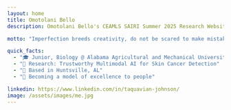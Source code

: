 ```yaml
---
layout: home
title: Omotolani Bello
description: Omotolani Bello's CEAMLS SAIRI Summer 2025 Research Website

motto: "Imperfection breeds creativity, do not be scared to make mistakes!"

quick_facts:
  - "🎓 Junior, Biology @ Alabama Agricultural and Mechanical University"
  - "🔬 Research: Trustworthy Multimodal AI for Skin Cancer Detection"
  - "📍 Based in Huntsville, AL"
  - "🚀 Becoming a model of excellence to people"

linkedin: https://www.linkedin.com/in/taquavian-johnson/
image: /assets/images/me.jpg
---
```

